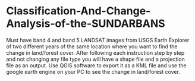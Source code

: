 # Classification-And-Change-Analysis-of-the-SUNDARBANS

Must have band 4 and band 5 LANDSAT images from USGS Earth Explorer of two different years of the same location where you want to find the change in land/forest cover.
After following each instruction step by step and not changing any file type you will have a shape file and a projection file as an output.
Use QGIS software to export it as a KML file and use the google earth engine on your PC to see the change in land/forest cover.
